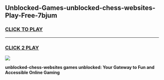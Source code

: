 
## Unblocked-Games-unblocked-chess-websites-Play-Free-7bjum
<h3>
<a href="https://premium76.site?title=unblocked-chess-websites&ref=21A">CLICK TO PLAY</a></h3>
<hr>

<h3>
<a href="https://premium76.site?title=unblocked-chess-websites&ref=21A">CLICK 2 PLAY</a>
  
</h3>

<a href="https://premium76.site?title=unblocked-chess-websites&ref=21A"><img src="https://clearcache.store/games.png"></a>


**unblocked-chess-websites games unblocked: Your Gateway to Fun and Accessible Online Gaming**
